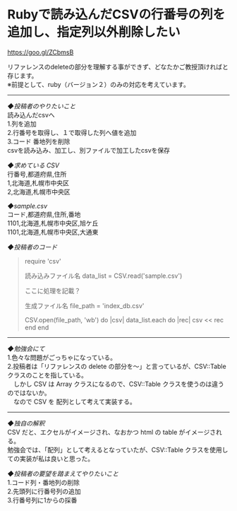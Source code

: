 # Rubyで読み込んだCSVの行番号の列を追加し、指定列以外削除したい
https://goo.gl/ZCbmsB

リファレンスのdeleteの部分を理解する事ができず、どなたかご教授頂ければと存じます。  
※前提として、ruby（バージョン２）のみの対応を考えています。

---------------------------------------

*◆投稿者のやりたいこと*  
読み込んだcsvへ  
1.列を追加  
2.行番号を取得し、１で取得した列へ値を追加  
3.コード 番地列を削除  
csvを読み込み、加工し、別ファイルで加工したcsvを保存

*◆求めている CSV*  
行番号,都道府県,住所  
1,北海道,札幌市中央区  
2,北海道,札幌市中央区

*◆sample.csv*  
コード,都道府県,住所,番地  
1101,北海道,札幌市中央区,旭ケ丘  
1101,北海道,札幌市中央区,大通東

*◆投稿者のコード*  
> require 'csv'  
> 
> 読み込みファイル名
> data_list = CSV.read('sample.csv')
> 
> ここに処理を記載？
> 
> 生成ファイル名
> file_path = 'index_db.csv'
> 
> CSV.open(file_path, 'wb') do |csv|
>   data_list.each do |rec|
>     csv << rec
>   end
> end

---------------------------------------

*◆勉強会にて*  
1.色々な問題がごっちゃになっている。  
2.投稿者は「リファレンスの delete の部分を〜」と言っているが、CSV::Table クラスのことを指している。  
　しかし CSV は Array クラスになるので、CSV::Table クラスを使うのは違うのではないか。  
　なので CSV を 配列として考えて実装する。

---------------------------------------

*◆独自の解釈*  
CSV だと、エクセルがイメージされ、なおかつ html の table がイメージされる。  
勉強会では、「配列」として考えるとなっていたが、CSV::Table クラスを使用しての実装が私は良いと思った。

*◆投稿者の要望を踏まえてやりたいこと*  
1.コード列・番地列の削除  
2.先頭列に行番号列の追加  
3.行番号列に1からの採番